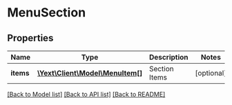 # MenuSection

## Properties
Name | Type | Description | Notes
------------ | ------------- | ------------- | -------------
**items** | [**\Yext\Client\Model\MenuItem[]**](MenuItem.md) | Section Items | [optional] 

[[Back to Model list]](../README.md#documentation-for-models) [[Back to API list]](../README.md#documentation-for-api-endpoints) [[Back to README]](../README.md)


